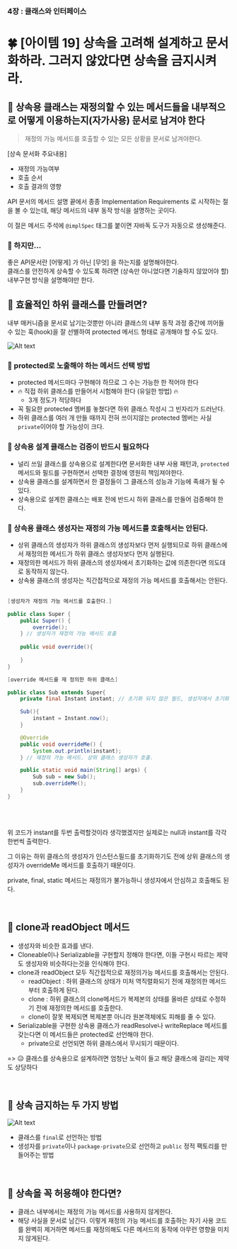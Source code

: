 ### 4장 : 클래스와 인터페이스
# 🍀 [아이템 19]  상속을 고려해 설계하고 문서화하라. 그러지 않았다면 상속을 금지시켜라.

## 📒 상속용 클래스는 재정의할 수 있는 메서드들을 내부적으로 어떻게 이용하는지(자가사용) 문서로 남겨야 한다
> 재정의 가능 메서드를 호출할 수 있는 모든 상황을 문서로 남겨야한다.

[상속 문서화 주요내용]

- 재정의 가능여부
- 호출 순서
- 호출 결과의 영향

API 문서의 메서드 설명 끝에서 종종 Implementation Requirements 로 시작하는 절을 볼 수 있는데, 해당 메서드의 내부 동작 방식을 설명하는 곳이다.

이 절은 메서드 주석에 `@implSpec` 태그를 붙이면 자바독 도구가 자동으로 생성해준다.

### 📃 하지만...
좋은 API문서란 [어떻게] 가 아닌 [무엇] 을 하는지를 설명해야한다. <br>
클래스를 안전하게 상속할 수 있도록 하려면 (상속만 아니었다면 기술하지 않았어야 할) 내부구현 방식을 설명해야만 한다.

## 📒 효율적인 하위 클래스를 만들려면?
 내부 매커니즘을 문서로 남기는것뿐만 아니라 클래스의 내부 동작 과정 중간에 끼어들 수 있는 훅(hook)을 잘 선별하여 protected 메서드 형태로 공개해야 할 수도 있다.

 ![Alt text](image.png)

### 📃 protected로 노출해야 하는 메서드 선택 방법
- protected 메서드마다 구현해야 하므로 그 수는 가능한 한 적어야 한다
- 🔥 직접 하위 클래스를 만들어서 시험해야 한다 (유일한 방법) 🔥 
    - 3개 정도가 적당하다
- 꼭 필요한 protected 멤버를 놓쳤다면 하위 클래스 작성시 그 빈자리가 드러난다.
- 하위 클래스를 여러 개 만들 때까지 전혀 쓰이지않는 protected 멤버는 사실 `private`이어야 할 가능성이 크다.

### 📃 상속용 설계 클래스는 검증이 반드시 필요하다
- 널리 쓰일 클래스를 상속용으로 설계한다면 문서화한 내부 사용 패턴과, `protected` 메서드와 필드를 구현하면서 선택한 결정에 영원히 책임져야한다.
- 상속용 클래스를 설계하면서 한 결정들이 그 클래스의 성능과 기능에 족쇄가 될 수 있다.
- 상속용으로 설계한 클래스는 배포 전에 반드시 하위 클래스를 만들어 검증해야 한다.

### 📃 상속용 클래스 생성자는 재정의 가능 메서드를 호출해서는 안된다.
- 상위 클래스의 생성자가 하위 클래스의 생성자보다 먼저 실행되므로 하위 클래스에서 재정의한 메서드가 하위 클래스 생성자보다 먼저 실행된다.
- 재정의한 메서드가 하위 클래스의 생성자에서 초기화하는 값에 의존한다면 의도대로 동작하지 않는다.
- 상속용 클래스의 생성자는 직간접적으로 재정의 가능 메서드를 호출해서는 안된다.
<br><br>
```java
[생성자가 재정의 가능 메서드를 호출한다.]

public class Super {
    public Super() {
        override();
    } // 생성자가 재정의 가능 메서드 호출
    
    public void override(){
        
    }
}
```
```java
[override 메서드를 재 정의한 하위 클래스]

public class Sub extends Super{
    private final Instant instant; // 초기화 되지 않은 필드, 생성자에서 초기화

    Sub(){
        instant = Instant.now();
    }

    @Override
    public void overrideMe() {
        System.out.println(instant);
    } // 재정의 가능 메서드. 상위 클래스 생성자가 호출.

    public static void main(String[] args) {
        Sub sub = new Sub();
        sub.overrideMe();
    }
}
```
<br><br>

위 코드가 instant를 두번 출력할것이라 생각했겠지만 실제로는 null과 instant를 각각 한번씩 출력한다.

그 이유는 하위 클래스의 생성자가 인스턴스필드를 초기화하기도 전에 상위 클래스의 생성자가 overrideMe 메서드를 호출하기 때문이다.

private, final, static 메서드는 재정의가 불가능하니 생성자에서 안심하고 호출해도 된다.

&nbsp;

## 📒 clone과 readObject 메서드
- 생성자와 비슷한 효과를 낸다.
- Cloneable이나 Serializable을 구현할지 정해야 한다면, 이들 구현시 따르는 제약도 생성자와 비슷하다는것을 인식해야 한다.
- clone과 readObject 모두 직간접적으로 재정의가능 메서드를 호출해서는 안된다.
    - readObject : 하위 클래스의 상태가 미처 역직렬화되기 전에 재정의한 메서드부터 호출하게 된다.
   - clone : 하위 클래스의 clone메서드가 복제본의 상태를 올바른 상태로 수정하기 전에 재정의한 메서드를 호출한다.
    - clone이 잘못 복제되면 복제본뿐 아니라 원본객체에도 피해를 줄 수 있다.
- Serializable을 구현한 상속용 클래스가 readResolve나 writeReplace 메서드를 갖는다면 이 메서드들은 protected로 선언해야 한다.
    - private으로 선언되면 하위 클래스에서 무시되기 때문이다.

=> 😥 클래스를 상속용으로 설계하려면 엄청난 노력이 들고 해당 클래스에 걸리는 제약도 상당하다

&nbsp;

## 📒 상속 금지하는 두 가지 방법 
![Alt text](image-3.png)
- 클래스를 `final`로 선언하는 방법
- 생성자를 `private`이나 `package-private`으로 선언하고 `public` 정적 팩토리를 만들어주는 방법

&nbsp;

## 📃 상속을 꼭 허용해야 한다면?
- 클래스 내부에서는 재정의 가능 메서드를 사용하지 않게한다.
- 해당 사실을 문서로 남긴다.
이렇게 재정의 가능 메서드를 호출하는 자기 사용 코드를 완벽히 제거하면 메서드를 재정의해도 다른 메서드의 동작에 아무런 영향을 미치지 않게된다.